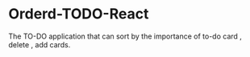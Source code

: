 # Orderd-TODO-React
The TO-DO application that can sort by the importance of to-do card , delete , add cards.

